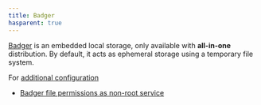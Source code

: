 ```yaml
---
title: Badger
hasparent: true
---
```


[Badger](https://github.com/dgraph-io/badger) is an embedded local storage, only available
with **all-in-one** distribution. By default, it acts as ephemeral storage using a temporary file system.

For [additional configuration](https://github.com/jaegertracing/jaeger/blob/main/cmd/jaeger/config-badger.yaml)

* [Badger file permissions as non-root service](https://github.com/jaegertracing/jaeger/blob/main/plugin/storage/badger/docs/storage-file-non-root-permission.md)
